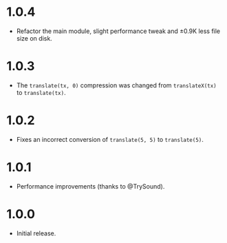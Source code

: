 # 1.0.4

* Refactor the main module, slight performance tweak and ±0.9K less file size
  on disk.

# 1.0.3

* The `translate(tx, 0)` compression was changed from `translateX(tx)`
  to `translate(tx)`.

# 1.0.2

* Fixes an incorrect conversion of `translate(5, 5)` to `translate(5)`.

# 1.0.1

* Performance improvements (thanks to @TrySound).

# 1.0.0

* Initial release.
